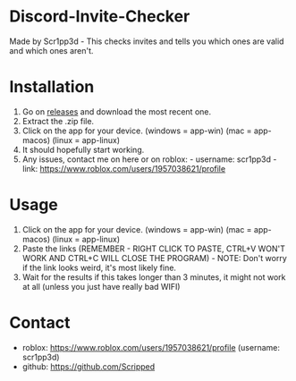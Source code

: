 # Discord-Invite-Checker
Made by Scr1pp3d - This checks invites and tells you which ones are valid and which ones aren't.

# Installation

1. Go on <a href="https://github.com/Scripped/Discord-Invite-Checker/tags">releases</a> and download the most recent one.
2. Extract the .zip file.
3. Click on the app for your device.
      (windows = app-win)
      (mac = app-macos)
      (linux = app-linux)
4. It should hopefully start working.
5. Any issues, contact me on here or on roblox:
        - username: scr1pp3d
        - link: https://www.roblox.com/users/1957038621/profile


# Usage

1. Click on the app for your device.
      (windows = app-win)
      (mac = app-macos)
      (linux = app-linux)
2. Paste the links (REMEMBER - RIGHT CLICK TO PASTE, CTRL+V WON'T WORK AND CTRL+C WILL CLOSE THE PROGRAM)
        - NOTE: Don't worry if the link looks weird, it's most likely fine.
3. Wait for the results if this takes longer than 3 minutes, it might not work at all (unless you just have really bad WIFI)

# Contact

- roblox: https://www.roblox.com/users/1957038621/profile (username: scr1pp3d)
- github: https://github.com/Scripped
